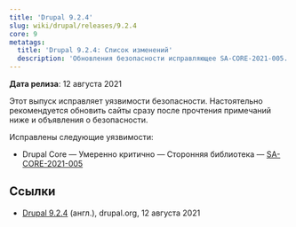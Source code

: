 ```yaml
---
title: 'Drupal 9.2.4'
slug: wiki/drupal/releases/9.2.4
core: 9
metatags:
  title: 'Drupal 9.2.4: Список изменений'
  description: 'Обновления безопасности исправляющее SA-CORE-2021-005.'
---
```


**Дата релиза**: 12 августа 2021

Этот выпуск исправляет уязвимости безопасности. Настоятельно рекомендуется обновить сайты сразу после прочтения примечаний ниже и объявления о безопасности.

Исправлены следующие уязвимости:

- Drupal Core — Умеренно критично — Сторонняя библиотека — [SA-CORE-2021-005](../../../../security/sa-core/2021-005/index.md)

## Ссылки

- [Drupal 9.2.4](https://www.drupal.org/project/drupal/releases/9.2.4) (англ.), drupal.org, 12 августа 2021
